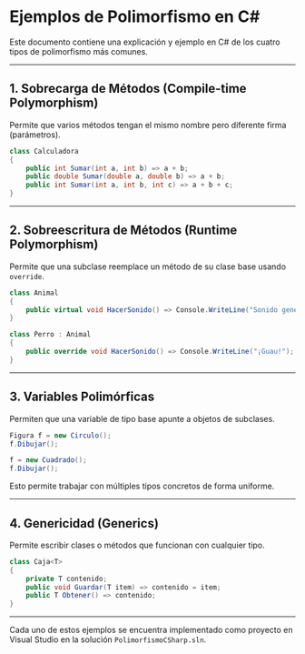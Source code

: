 # Ejemplos de Polimorfismo en C#

Este documento contiene una explicación y ejemplo en C# de los cuatro tipos de polimorfismo más comunes.

---

## 1. Sobrecarga de Métodos (Compile-time Polymorphism)

Permite que varios métodos tengan el mismo nombre pero diferente firma (parámetros).

```csharp
class Calculadora
{
    public int Sumar(int a, int b) => a + b;
    public double Sumar(double a, double b) => a + b;
    public int Sumar(int a, int b, int c) => a + b + c;
}
```

---

## 2. Sobreescritura de Métodos (Runtime Polymorphism)

Permite que una subclase reemplace un método de su clase base usando `override`.

```csharp
class Animal
{
    public virtual void HacerSonido() => Console.WriteLine("Sonido genérico");
}

class Perro : Animal
{
    public override void HacerSonido() => Console.WriteLine("¡Guau!");
}
```

---

## 3. Variables Polimórficas

Permiten que una variable de tipo base apunte a objetos de subclases.

```csharp
Figura f = new Circulo();
f.Dibujar();

f = new Cuadrado();
f.Dibujar();
```

Esto permite trabajar con múltiples tipos concretos de forma uniforme.

---

## 4. Genericidad (Generics)

Permite escribir clases o métodos que funcionan con cualquier tipo.

```csharp
class Caja<T>
{
    private T contenido;
    public void Guardar(T item) => contenido = item;
    public T Obtener() => contenido;
}
```

---

Cada uno de estos ejemplos se encuentra implementado como proyecto en Visual Studio en la solución `PolimorfismoCSharp.sln`.

